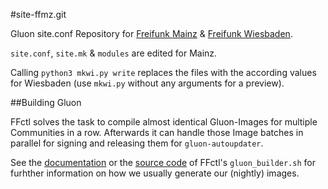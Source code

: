 #site-ffmz.git

Gluon site.conf Repository for [Freifunk Mainz]("http://mainz.freifunk.net/") & [Freifunk Wiesbaden]("http://wiesbaden.freifunk.net/").

``site.conf``, ``site.mk`` & ``modules`` are edited for Mainz.

Calling ``python3 mkwi.py write`` replaces the files with the according values for Wiesbaden (use ``mkwi.py`` without any arguments for a preview).

##Building Gluon

FFctl solves the task to compile almost identical Gluon-Images for multiple Communities in a row.
Afterwards it can handle those Image batches in parallel for signing and releasing them for ``gluon-autoupdater``.

See the [documentation](https://ffctl.readthedocs.org/en/latest/gluonbuilder.html) or the [source code](https://github.com/freifunk-mwu/ffctl) of FFctl's `gluon_builder.sh` for furhther information on how we usually generate our (nightly) images.
